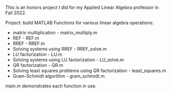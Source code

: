 This is an honors project I did for my Applied Linear Algebra professor in Fall 2022.

Project: build MATLAB Functions for various linear algebra operations:
- matrix multiplication - matrix_multiply.m
- REF - REF.m
- RREF - RREF.m
- Solving systems using RREF - RREF_solve.m
- LU factorization - LU.m
- Solving systems using LU factorization - LU_solve.m
- QR factorization - QR.m
- Solving least squares problems using QR factorization - least_squares.m
- Gram-Schmidt algorithm - gram_schmidt.m

main.m demonstrates each function in use.
